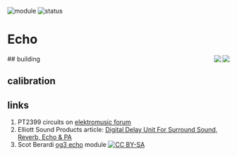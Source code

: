 ![module](https://img.shields.io/badge/module-other-yellow)
![status](https://img.shields.io/badge/status-work%20in%20progress-orange)

# Echo

<a href="https://spielhuus.github.io/elektrophon/images/VCA-panel.jpg">
<img align="right" src="https://spielhuus.github.io/elektrophon/images/VCA-panel-tmb.jpg"></a>
## building
<a href="https://spielhuus.github.io/elektrophon/images/VCA-side.jpg"><img align="right" src="https://spielhuus.github.io/elektrophon/images/VCA-side-tmb.jpg"></a>

## calibration

## links

1) PT2399 circuits on [elektromusic forum](http://electro-music.com/forum/viewtopic.php?p=442745#442745)
1) Elliott Sound Products article: [Digital Delay Unit For Surround Sound, Reverb, Echo & PA](https://sound-au.com/project26a.htm)
1) Scot Berardi [og3 echo](http://www.bernacomp.com/elec/og2/og3_echo.html) module
[![CC BY-SA](https://licensebuttons.net/l/by-sa/3.0/88x31.png)](https://creativecommons.org/licenses/by-sa/4.0/)
